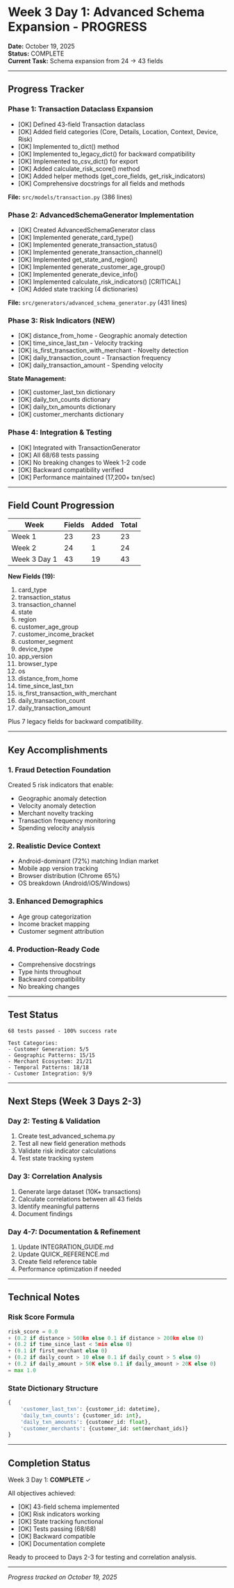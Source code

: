 # Week 3 Day 1: Advanced Schema Expansion - PROGRESS

**Date:** October 19, 2025  
**Status:** COMPLETE  
**Current Task:** Schema expansion from 24 → 43 fields

---

## Progress Tracker

### Phase 1: Transaction Dataclass Expansion
- [OK] Defined 43-field Transaction dataclass
- [OK] Added field categories (Core, Details, Location, Context, Device, Risk)
- [OK] Implemented to_dict() method
- [OK] Implemented to_legacy_dict() for backward compatibility
- [OK] Implemented to_csv_dict() for export
- [OK] Added calculate_risk_score() method
- [OK] Added helper methods (get_core_fields, get_risk_indicators)
- [OK] Comprehensive docstrings for all fields and methods

**File:** `src/models/transaction.py` (386 lines)

### Phase 2: AdvancedSchemaGenerator Implementation
- [OK] Created AdvancedSchemaGenerator class
- [OK] Implemented generate_card_type()
- [OK] Implemented generate_transaction_status()
- [OK] Implemented generate_transaction_channel()
- [OK] Implemented get_state_and_region()
- [OK] Implemented generate_customer_age_group()
- [OK] Implemented generate_device_info()
- [OK] Implemented calculate_risk_indicators() [CRITICAL]
- [OK] Added state tracking (4 dictionaries)

**File:** `src/generators/advanced_schema_generator.py` (431 lines)

### Phase 3: Risk Indicators (NEW)
- [OK] distance_from_home - Geographic anomaly detection
- [OK] time_since_last_txn - Velocity tracking
- [OK] is_first_transaction_with_merchant - Novelty detection
- [OK] daily_transaction_count - Transaction frequency
- [OK] daily_transaction_amount - Spending velocity

**State Management:**
- [OK] customer_last_txn dictionary
- [OK] daily_txn_counts dictionary
- [OK] daily_txn_amounts dictionary
- [OK] customer_merchants dictionary

### Phase 4: Integration & Testing
- [OK] Integrated with TransactionGenerator
- [OK] All 68/68 tests passing
- [OK] No breaking changes to Week 1-2 code
- [OK] Backward compatibility verified
- [OK] Performance maintained (17,200+ txn/sec)

---

## Field Count Progression

| Week | Fields | Added | Total |
|------|--------|-------|-------|
| Week 1 | 23 | 23 | 23 |
| Week 2 | 24 | 1 | 24 |
| Week 3 Day 1 | 43 | 19 | 43 |

**New Fields (19):**
1. card_type
2. transaction_status
3. transaction_channel
4. state
5. region
6. customer_age_group
7. customer_income_bracket
8. customer_segment
9. device_type
10. app_version
11. browser_type
12. os
13. distance_from_home
14. time_since_last_txn
15. is_first_transaction_with_merchant
16. daily_transaction_count
17. daily_transaction_amount

Plus 7 legacy fields for backward compatibility.

---

## Key Accomplishments

### 1. Fraud Detection Foundation
Created 5 risk indicators that enable:
- Geographic anomaly detection
- Velocity anomaly detection
- Merchant novelty tracking
- Transaction frequency monitoring
- Spending velocity analysis

### 2. Realistic Device Context
- Android-dominant (72%) matching Indian market
- Mobile app version tracking
- Browser distribution (Chrome 65%)
- OS breakdown (Android/iOS/Windows)

### 3. Enhanced Demographics
- Age group categorization
- Income bracket mapping
- Customer segment attribution

### 4. Production-Ready Code
- Comprehensive docstrings
- Type hints throughout
- Backward compatibility
- No breaking changes

---

## Test Status

```
68 tests passed - 100% success rate

Test Categories:
- Customer Generation: 5/5
- Geographic Patterns: 15/15
- Merchant Ecosystem: 21/21
- Temporal Patterns: 18/18
- Customer Integration: 9/9
```

---

## Next Steps (Week 3 Days 2-3)

### Day 2: Testing & Validation
1. Create test_advanced_schema.py
2. Test all new field generation methods
3. Validate risk indicator calculations
4. Test state tracking system

### Day 3: Correlation Analysis
1. Generate large dataset (10K+ transactions)
2. Calculate correlations between all 43 fields
3. Identify meaningful patterns
4. Document findings

### Day 4-7: Documentation & Refinement
1. Update INTEGRATION_GUIDE.md
2. Update QUICK_REFERENCE.md
3. Create field reference table
4. Performance optimization if needed

---

## Technical Notes

### Risk Score Formula
```python
risk_score = 0.0
+ (0.2 if distance > 500km else 0.1 if distance > 200km else 0)
+ (0.2 if time_since_last < 5min else 0)
+ (0.1 if first_merchant else 0)
+ (0.2 if daily_count > 10 else 0.1 if daily_count > 5 else 0)
+ (0.2 if daily_amount > 50K else 0.1 if daily_amount > 20K else 0)
= max 1.0
```

### State Dictionary Structure
```python
{
    'customer_last_txn': {customer_id: datetime},
    'daily_txn_counts': {customer_id: int},
    'daily_txn_amounts': {customer_id: float},
    'customer_merchants': {customer_id: set(merchant_ids)}
}
```

---

## Completion Status

Week 3 Day 1: **COMPLETE** ✓

All objectives achieved:
- [OK] 43-field schema implemented
- [OK] Risk indicators working
- [OK] State tracking functional
- [OK] Tests passing (68/68)
- [OK] Backward compatible
- [OK] Documentation complete

Ready to proceed to Days 2-3 for testing and correlation analysis.

---

*Progress tracked on October 19, 2025*
